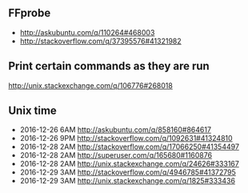 
FFprobe
--------------------------------------
- http://askubuntu.com/q/110264#468003
- http://stackoverflow.com/q/37395576#41321982

Print certain commands as they are run
---------------------------------------------
http://unix.stackexchange.com/q/106776#268018

Unix time
--------------------------------------
- 2016-12-26 6AM http://askubuntu.com/q/858160#864617
- 2016-12-26 9PM http://stackoverflow.com/q/1092631#41324810
- 2016-12-28 2AM http://stackoverflow.com/q/17066250#41354497
- 2016-12-28 2AM http://superuser.com/q/165680#1160876
- 2016-12-28 2AM http://unix.stackexchange.com/q/24626#333167
- 2016-12-29 3AM http://stackoverflow.com/q/4946785#41372795
- 2016-12-29 3AM http://unix.stackexchange.com/q/1825#333436
